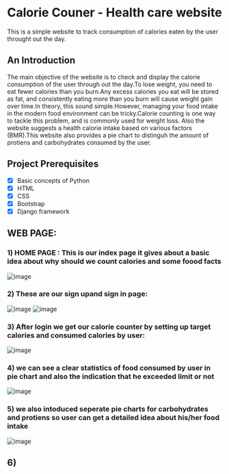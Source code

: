 # Calorie Couner - Health care website
This is a simple website to track consumption of calories eaten by the user throught out the day.
## An Introduction
The main objective of the website is to check and display the calorie consumption of the user through out the day.To lose weight, you need to eat fewer calories than you burn.Any excess calories you eat will be stored as fat, and consistently eating more than you burn will cause weight gain over time.In theory, this sound simple.However, managing your food intake in the modern food environment can be tricky.Calorie counting is one way to tackle this problem, and is commonly used for weight loss. Also the website suggests a health calorie intake based on various factors (BMR).This website also provides a pie chart to distinguh the amount of protiens and carbohydrates consumed by the user.


## Project Prerequisites
- [x] Basic concepts of Python
- [x] HTML
- [x] CSS
- [x] Bootstrap 
- [x] Django framework

## WEB PAGE:
### 1) HOME PAGE : This is our index page it gives about a basic idea about why should we count calories and some foood facts







![image](https://user-images.githubusercontent.com/86138150/123456245-41f74400-d600-11eb-9f7a-a5fba86e498e.png)







### 2) These are our sign upand sign in page:





![image](https://user-images.githubusercontent.com/86138150/123462867-7969ee80-d608-11eb-816b-ace46bef6061.png)  ![image](https://user-images.githubusercontent.com/86138150/123463198-e087a300-d608-11eb-918f-911a11e7a8d6.png)










### 3) After login we get our calorie counter by setting up target calories and consumed calories by user:






![image](https://user-images.githubusercontent.com/86183042/123501419-66840800-d662-11eb-92b7-8964ab3f0cff.png)







### 4) we can see a clear statistics of food consumed by user in pie chart and also the indication that he exceeded limit or not







![image](https://user-images.githubusercontent.com/86183042/123501275-5e779880-d661-11eb-8c61-80f95bfe0ec2.png)






### 5) we also intoduced seperate pie charts for carbohydrates and protiens so user can get a detailed idea about his/her food intake







![image](https://user-images.githubusercontent.com/86183042/123501377-1016c980-d662-11eb-964e-806a7ee1b4e6.png)





## 6)





